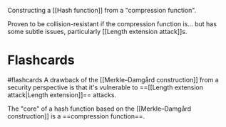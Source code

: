 Constructing a [[Hash function]] from a "compression function".

Proven to be collision-resistant if the compression function is... but has some subtle issues, particularly [[Length extension attack]]s. 

# Flashcards
#flashcards 
A drawback of the [[Merkle–Damgård construction]] from a security perspective is that it's vulnerable to ==[[Length extension attack|Length extension]]== attacks.
<!--SR:!2022-07-04,101,270-->

The "core" of a hash function based on the [[Merkle–Damgård construction]] is a ==compression function==.
<!--SR:!2022-03-04,25,250-->